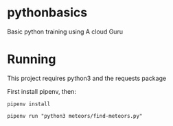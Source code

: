# pythonbasics

Basic python training using A cloud Guru

# Running

This project requires python3 and the requests package

First install pipenv, then:

```
pipenv install

pipenv run "python3 meteors/find-meteors.py"

```